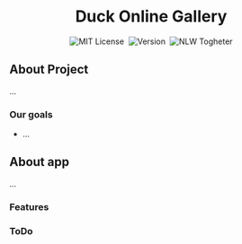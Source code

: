 <h1 align="center">Duck Online Gallery</h1>
<div align="center">
  <img src="https://img.shields.io/static/v1?label=License&message=MIT&color=7E57C2&labelColor=3F454B" alt="MIT License">
  &#8205;&#8205;
  <img src="https://img.shields.io/static/v1?label=Version&message=0.1.2&color=7E57C2&labelColor=7E57C2" alt="Version ">
  &#8205;&#8205;
  <img src="https://img.shields.io/static/v1?label=Open&message=Source&color=3F454B&labelColor=7E57C2" alt="NLW Togheter" />
</div>
<h2>About Project</h2>
<p>...</p>
<h3>Our goals</h3>
<ul>
  <li>...</li>
</ul>
<h2>About app</h2>
<p>...</p>
<h3>Features</h3>
<ul>
  <!-- <li>
    <a href="https://dart.dev/">
      <img align="center" alt="Dart" height="20" width="30" src="https://raw.githubusercontent.com/devicons/devicon/master/icons/dart/dart-plain.svg">
      Dart
    </a>
  </li> -->
</ul>
<h3>ToDo</h3>